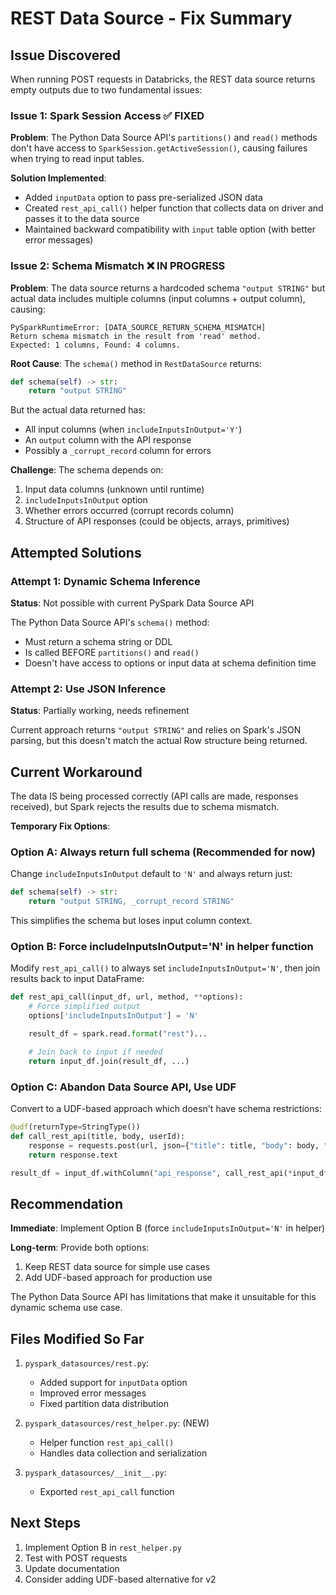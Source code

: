 # REST Data Source - Fix Summary

## Issue Discovered

When running POST requests in Databricks, the REST data source returns empty outputs due to two fundamental issues:

### Issue 1: Spark Session Access ✅ FIXED

**Problem**: The Python Data Source API's `partitions()` and `read()` methods don't have access to `SparkSession.getActiveSession()`, causing failures when trying to read input tables.

**Solution Implemented**:
- Added `inputData` option to pass pre-serialized JSON data
- Created `rest_api_call()` helper function that collects data on driver and passes it to the data source
- Maintained backward compatibility with `input` table option (with better error messages)

### Issue 2: Schema Mismatch ❌ IN PROGRESS

**Problem**: The data source returns a hardcoded schema `"output STRING"` but actual data includes multiple columns (input columns + output column), causing:
```
PySparkRuntimeError: [DATA_SOURCE_RETURN_SCHEMA_MISMATCH]
Return schema mismatch in the result from 'read' method.
Expected: 1 columns, Found: 4 columns.
```

**Root Cause**: The `schema()` method in `RestDataSource` returns:
```python
def schema(self) -> str:
    return "output STRING"
```

But the actual data returned has:
- All input columns (when `includeInputsInOutput='Y'`)
- An `output` column with the API response
- Possibly a `_corrupt_record` column for errors

**Challenge**: The schema depends on:
1. Input data columns (unknown until runtime)
2. `includeInputsInOutput` option
3. Whether errors occurred (corrupt records column)
4. Structure of API responses (could be objects, arrays, primitives)

## Attempted Solutions

### Attempt 1: Dynamic Schema Inference
**Status**: Not possible with current PySpark Data Source API

The Python Data Source API's `schema()` method:
- Must return a schema string or DDL
- Is called BEFORE `partitions()` and `read()`
- Doesn't have access to options or input data at schema definition time

### Attempt 2: Use JSON Inference
**Status**: Partially working, needs refinement

Current approach returns `"output STRING"` and relies on Spark's JSON parsing, but this doesn't match the actual Row structure being returned.

## Current Workaround

The data IS being processed correctly (API calls are made, responses received), but Spark rejects the results due to schema mismatch.

**Temporary Fix Options**:

### Option A: Always return full schema (Recommended for now)
Change `includeInputsInOutput` default to `'N'` and always return just:
```python
def schema(self) -> str:
    return "output STRING, _corrupt_record STRING"
```

This simplifies the schema but loses input column context.

### Option B: Force includeInputsInOutput='N' in helper function
Modify `rest_api_call()` to always set `includeInputsInOutput='N'`, then join results back to input DataFrame:

```python
def rest_api_call(input_df, url, method, **options):
    # Force simplified output
    options['includeInputsInOutput'] = 'N'

    result_df = spark.read.format("rest")...

    # Join back to input if needed
    return input_df.join(result_df, ...)
```

### Option C: Abandon Data Source API, Use UDF
Convert to a UDF-based approach which doesn't have schema restrictions:

```python
@udf(returnType=StringType())
def call_rest_api(title, body, userId):
    response = requests.post(url, json={"title": title, "body": body, "userId": userId})
    return response.text

result_df = input_df.withColumn("api_response", call_rest_api(*input_df.columns))
```

## Recommendation

**Immediate**: Implement Option B (force `includeInputsInOutput='N'` in helper)

**Long-term**: Provide both options:
1. Keep REST data source for simple use cases
2. Add UDF-based approach for production use

The Python Data Source API has limitations that make it unsuitable for this dynamic schema use case.

## Files Modified So Far

1. `pyspark_datasources/rest.py`:
   - Added support for `inputData` option
   - Improved error messages
   - Fixed partition data distribution

2. `pyspark_datasources/rest_helper.py`: (NEW)
   - Helper function `rest_api_call()`
   - Handles data collection and serialization

3. `pyspark_datasources/__init__.py`:
   - Exported `rest_api_call` function

## Next Steps

1. Implement Option B in `rest_helper.py`
2. Test with POST requests
3. Update documentation
4. Consider adding UDF-based alternative for v2
